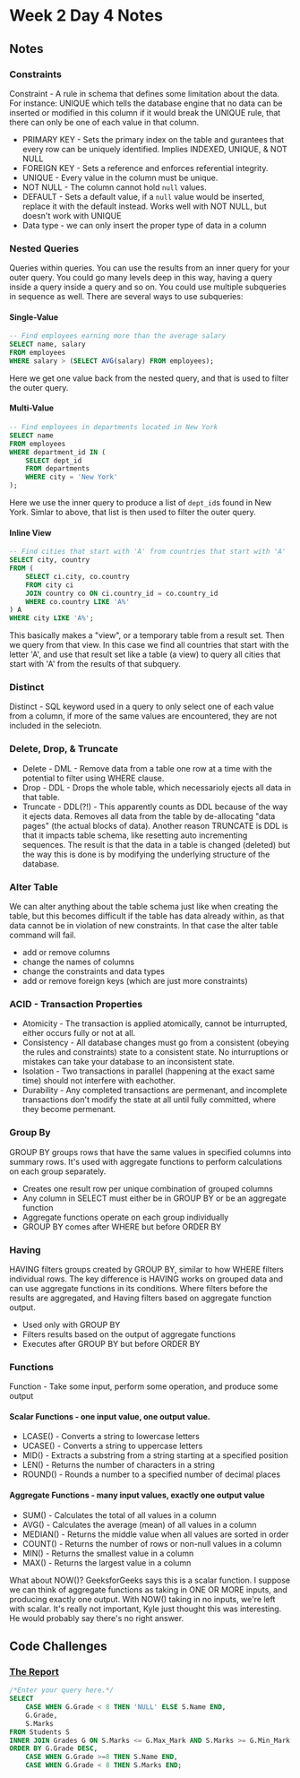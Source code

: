 # Week 2 Day 4 Notes
## Notes
### Constraints
Constraint - A rule in schema that defines some limitation about the data. For instance: UNIQUE which tells the database engine that no data can be inserted or modified in this column if it would break the UNIQUE rule, that there can only be one of each value in that column.
 - PRIMARY KEY - Sets the primary index on the table and gurantees that every row can be uniquely identified. Implies INDEXED, UNIQUE, & NOT NULL
 - FOREIGN KEY - Sets a reference and enforces referential integrity. 
 - UNIQUE - Every value in the column must be unique.
 - NOT NULL - The column cannot hold `null` values.
 - DEFAULT - Sets a default value, if a `null` value would be inserted, replace it with the default instead. Works well with NOT NULL, but doesn't work with UNIQUE
 - Data type - we can only insert the proper type of data in a column

### Nested Queries
Queries within queries. You can use the results from an inner query for your outer query. You could go many levels deep in this way, having a query inside a query inside a query and so on. You could use multiple subqueries in sequence as well. There are several ways to use subqueries:

#### Single-Value
```SQL
-- Find employees earning more than the average salary
SELECT name, salary 
FROM employees 
WHERE salary > (SELECT AVG(salary) FROM employees);
```
Here we get one value back from the nested query, and that is used to filter the outer query.

#### Multi-Value
```SQL
-- Find employees in departments located in New York
SELECT name 
FROM employees 
WHERE department_id IN (
    SELECT dept_id 
    FROM departments 
    WHERE city = 'New York'
);
```
Here we use the inner query to produce a list of `dept_id`s found in New York. Simlar to above, that list is then used to filter the outer query.

#### Inline View
```SQL
-- Find cities that start with 'A' from countries that start with 'A'
SELECT city, country
FROM (
    SELECT ci.city, co.country 
    FROM city ci
    JOIN country co ON ci.country_id = co.country_id
    WHERE co.country LIKE 'A%'
) A
WHERE city LIKE 'A%';
```
This basically makes a "view", or a temporary table from a result set. Then we query from that view. In this case we find all countries that start with the letter 'A', and use that result set like a table (a view) to query all cities that start with 'A' from the results of that subquery. 

### Distinct
Distinct - SQL keyword used in a query to only select one of each value from a column, if more of the same values are encountered, they are not included in the seleciotn.

### Delete, Drop, & Truncate
 - Delete - DML - Remove data from a table one row at a time with the potential to filter using WHERE clause.
 - Drop - DDL - Drops the whole table, which necessarioly ejects all data in that table.
 - Truncate - DDL(?!) - This apparently counts as DDL because of the way it ejects data. Removes all data from the table by de-allocating "data pages" (the actual blocks of data). Another reason TRUNCATE is DDL is that it impacts table schema, like resetting auto incrementing sequences. The result is that the data in a table is changed (deleted) but the way this is done is by modifying the underlying structure of the database.


### Alter Table
We can alter anything about the table schema just like when creating the table, but this becomes difficult if the table has data already within, as that data cannot be in violation of new constraints. In that case the alter table command will fail.
 - add or remove columns
 - change the names of columns
 - change the constraints and data types
 - add or remove foreign keys (which are just more constraints)

### ACID - Transaction Properties
 - Atomicity - The transaction is applied atomically, cannot be inturrupted, either occurs fully or not at all.
 - Consistency - All database changes must go from a consistent (obeying the rules and constraints) state to a consistent state. No inturruptions or mistakes can take your database to an inconsistent state.
 - Isolation - Two transactions in parallel (happening at the exact same time) should not interfere with eachother.
 - Durability - Any completed transactions are permenant, and incomplete transactions don't modify the state at all until fully committed, where they become permenant.



### Group By 
GROUP BY groups rows that have the same values in specified columns into summary rows. It's used with aggregate functions to perform calculations on each group separately.
 - Creates one result row per unique combination of grouped columns
 - Any column in SELECT must either be in GROUP BY or be an aggregate function
 - Aggregate functions operate on each group individually
 - GROUP BY comes after WHERE but before ORDER BY

### Having
HAVING filters groups created by GROUP BY, similar to how WHERE filters individual rows. The key difference is HAVING works on grouped data and can use aggregate functions in its conditions. Where filters before the results are aggregated, and Having filters based on aggregate function output.
 - Used only with GROUP BY
 - Filters results based on the output of aggregate functions
 - Executes after GROUP BY but before ORDER BY

### Functions
Function - Take some input, perform some operation, and produce some output

#### Scalar Functions - one input value, one output value.
 - LCASE() - Converts a string to lowercase letters
 - UCASE() - Converts a string to uppercase letters
 - MID() - Extracts a substring from a string starting at a specified position
 - LEN() - Returns the number of characters in a string
 - ROUND() - Rounds a number to a specified number of decimal places

#### Aggregate Functions - many input values, exactly one output value
 - SUM() - Calculates the total of all values in a column
 - AVG() - Calculates the average (mean) of all values in a column
 - MEDIAN() - Returns the middle value when all values are sorted in order
 - COUNT() - Returns the number of rows or non-null values in a column
 - MIN() - Returns the smallest value in a column
 - MAX() - Returns the largest value in a column

What about NOW()? GeeksforGeeks says this is a scalar function. I suppose we can think of aggregate functions as taking in ONE OR MORE inputs, and producing exactly one output. With NOW() taking in no inputs, we're left with scalar. It's really not important, Kyle just thought this was interesting. He would probably say there's no right answer.


## Code Challenges
### [The Report](https://www.hackerrank.com/challenges/the-report/problem)
```SQL
/*Enter your query here.*/
SELECT 
    CASE WHEN G.Grade < 8 THEN 'NULL' ELSE S.Name END, 
    G.Grade, 
    S.Marks
FROM Students S
INNER JOIN Grades G ON S.Marks <= G.Max_Mark AND S.Marks >= G.Min_Mark
ORDER BY G.Grade DESC, 
    CASE WHEN G.Grade >=8 THEN S.Name END,
    CASE WHEN G.Grade < 8 THEN S.Marks END;

```
